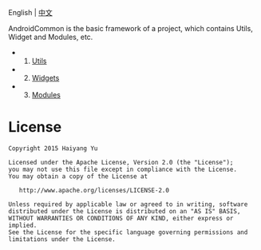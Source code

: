 English | [中文](https://github.com/BrightYu/AndroidCommon/wiki/首页)

AndroidCommon is the basic framework of a project, which contains Utils, Widget and Modules, etc.

- 1. [Utils](https://github.com/BrightYu/AndroidCommon/wiki/Utils)
- 2. [Widgets](https://github.com/BrightYu/AndroidCommon/wiki/Widgets)
- 3. [Modules](https://github.com/BrightYu/AndroidCommon/wiki/Modules)


License
=======

    Copyright 2015 Haiyang Yu
    
    Licensed under the Apache License, Version 2.0 (the "License");
    you may not use this file except in compliance with the License.
    You may obtain a copy of the License at

       http://www.apache.org/licenses/LICENSE-2.0

    Unless required by applicable law or agreed to in writing, software
    distributed under the License is distributed on an "AS IS" BASIS,
    WITHOUT WARRANTIES OR CONDITIONS OF ANY KIND, either express or implied.
    See the License for the specific language governing permissions and
    limitations under the License.
